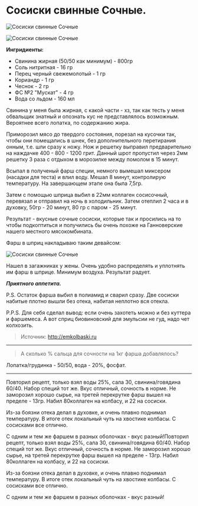 # Сосиски свинные Сочные.
![Сосиски свинные Сочные](/images/Kulinar/Myaso/sosiski_svinye_01.jpg 'Сосиски свинные Сочные')

![Сосиски свинные Сочные](/images/Kulinar/Myaso/sosiski_svinye_02.jpg 'Сосиски свинные Сочные')

**Ингридиенты:**

- Свинина жирная (50/50 как минимум)  - 800гр
- Соль нитритная - 16 гр
- Перец черный свежемолотый - 1 гр
- Кориандр - 1 гр
- Чеснок - 2 гр
- ФС №2 "Мускат" - 4 гр
- Вода со льдом - 160 мл

Свинина у меня была жирная, с какой части - хз, так как тесть у меня обвальщик знатный и опознать кус не представлялось возможным. Вероятнее всего лопатка, по содержанию жира.

Приморозил мясо до твердого состояния, порезал на кусочки так, чтобы они помещались в шнек, без дополнительного перетирания онным, т.е. шли сразу к ножу. Нож и решетку выправил предварительно на наждачке 400 - 800 - 1200 грит. Данный шрот пропустил через 2мм решетку 3 раза с отдыхом в морозилке между помолом в 15 минут.

Всыпал в полученый фарш специи, немного вымешал миксером (насадки для теста) и влил воду. Мешал 8 минут, контролирую температуру. На завершающем этапе она была 7,5гр.

Затем с помощью шприца выбил в 22мм коллаген сосисочный, перевязал и отправил на ночь в холодильник. Затем отеплил 2 часа и в духовку, 50гр - 20 минут, 80 гр с паром - 25 минут.

Результат - вкусные сочные сосиски, которые так и просились на то чтобы подкоптиться и получились бы очень похоже на Ганноверские нашего местного мясокомбината.

Фарш в шприц накладываю таким девайсом:

![Сосиски свинные Сочные](/images/Kulinar/Myaso/sosiski_svinye_03.jpg 'Сосиски свинные Сочные')

Нашел в загажниках у жены. Очень удобно распределять и уплотнять им фарш в шприце. Минимум воздуха. Результат радует.

_**Приятного аппетита.**_

P.S. Остаток фарша выбил в полиамид и сварил сразу. Две сосиски набитые плотно вышли без отека, набитая неплотно вся отекла.

P.P.S. Для себя сделал вывод: если очень захотеть можно и без куттера и фаршемеса. А вот сприц биовиновский для эмульсии не гуд, надо чет колхозить.

> Источник: http://emkolbaski.ru

---
> А сколько % сальца для сочности на 1кг фарша добавлялось?

Лопатка/грудинка - 50/50, вода - 20%, фосфат.

---
Повторил рецепт, только взял воды 25%, сала 30, свинина/говядина 60/40. Набор специй тот же. Вкус отличный, сочность в норме. Не заморозил хорошо сырье, на третей перекрутке фарш вышел на пределе - 13гр. Набил 80коллаген на колбасу, и 22 на сосиски.

Из-за боязни отека делал в духовке, и очень плавно поднимал температуру. В итоге отек локальный чуть на хвостике колбасы. С сосисками все отлично.

С одним и тем же фаршем в разных оболочках - вкус разный!Повторил рецепт, только взял воды 25%, сала 30, свинина/говядина 60/40. Набор специй тот же. Вкус отличный, сочность в норме. Не заморозил хорошо сырье, на третей перекрутке фарш вышел на пределе - 13гр. Набил 80коллаген на колбасу, и 22 на сосиски.

Из-за боязни отека делал в духовке, и очень плавно поднимал температуру. В итоге отек локальный чуть на хвостике колбасы. С сосисками все отлично.

С одним и тем же фаршем в разных оболочках - вкус разный!
